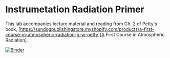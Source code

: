 # Instrumetation Radiation Primer
This lab accompanies lecture material and reading from Ch. 2 of Petty's book, [https://sundogpublishingstore.myshopify.com/products/a-first-course-in-atmospheric-radiation-g-w-petty][A First Course in Atmospheric Radiation].

[![Binder](https://mybinder.org/badge_logo.svg)](https://mybinder.org/v2/gh/pstaten/inst_rad_primer/HEAD)
